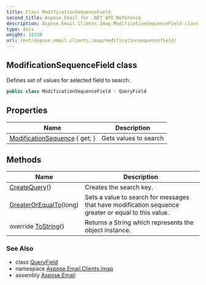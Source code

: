 ```yaml
---
title: Class ModificationSequenceField
second_title: Aspose.Email for .NET API Reference
description: Aspose.Email.Clients.Imap.ModificationSequenceField class. Defines set of values for selected field to search
type: docs
weight: 15330
url: /net/aspose.email.clients.imap/modificationsequencefield/
---
```

## ModificationSequenceField class

Defines set of values for selected field to search.

```csharp
public class ModificationSequenceField : QueryField
```

## Properties

| Name | Description |
| --- | --- |
| [ModificationSequence](../../aspose.email.clients.imap/modificationsequencefield/modificationsequence/) { get; } | Gets values to search |

## Methods

| Name | Description |
| --- | --- |
| [CreateQuery](../../aspose.email.clients.imap/modificationsequencefield/createquery/)() | Creates the search key. |
| [GreaterOrEqualTo](../../aspose.email.clients.imap/modificationsequencefield/greaterorequalto/)(long) | Sets a value to search for messages that have modification sequence greater or equal to this value. |
| override [ToString](../../aspose.email.clients.imap/modificationsequencefield/tostring/)() | Returns a String which represents the object instance. |

### See Also

* class [QueryField](../../aspose.email.tools.search/queryfield/)
* namespace [Aspose.Email.Clients.Imap](../../aspose.email.clients.imap/)
* assembly [Aspose.Email](../../)


